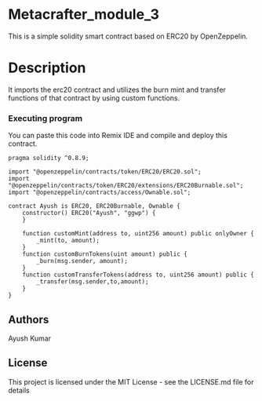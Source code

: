 # Metacrafter_module_3

This is a simple solidity smart contract based on ERC20 by OpenZeppelin. 



# Description

It imports the erc20 contract and utilizes the burn mint and transfer functions of that contract by using custom functions.


### Executing program


You can paste this code into Remix IDE and compile and deploy this contract.

```javascript// SPDX-License-Identifier: MIT
pragma solidity ^0.8.9;

import "@openzeppelin/contracts/token/ERC20/ERC20.sol";
import "@openzeppelin/contracts/token/ERC20/extensions/ERC20Burnable.sol";
import "@openzeppelin/contracts/access/Ownable.sol";

contract Ayush is ERC20, ERC20Burnable, Ownable {
    constructor() ERC20("Ayush", "ggwp") {
    }

    function customMint(address to, uint256 amount) public onlyOwner {
        _mint(to, amount);
    }
    function customBurnTokens(uint amount) public {
        _burn(msg.sender, amount);
    }
    function customTransferTokens(address to, uint256 amount) public {
        _transfer(msg.sender,to,amount);
    }
}
```


## Authors

  
Ayush Kumar


## License

This project is licensed under the MIT License - see the LICENSE.md file for details

